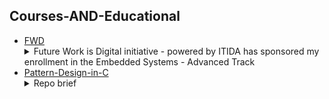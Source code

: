 ## Courses-AND-Educational
- [FWD](FWD/)<details><summary>Future Work is Digital initiative - powered by ITIDA has sponsored my enrollment in the Embedded Systems - Advanced Track</details>
- [Pattern-Design-in-C](https://github.com/Abdulrahman-Yasser/PatternDesign-In-C/)<details><summary>Repo brief</summary></details>
